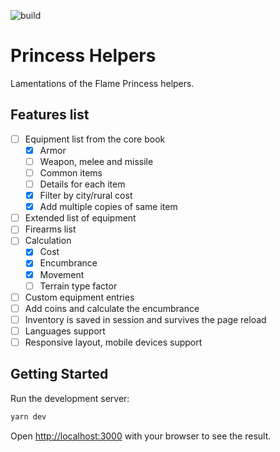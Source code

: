 ![build](https://github.com/8kto/ttrpg-lotfp-helpers/actions/workflows/main.yml/badge.svg)

# Princess Helpers

Lamentations of the Flame Princess helpers.

## Features list

- [ ] Equipment list from the core book
  - [x] Armor
  - [ ] Weapon, melee and missile
  - [ ] Common items
  - [ ] Details for each item
  - [x] Filter by city/rural cost
  - [x] Add multiple copies of same item
- [ ] Extended list of equipment
- [ ] Firearms list
- [ ] Calculation
  - [x] Cost
  - [x] Encumbrance
  - [x] Movement
  - [ ] Terrain type factor
- [ ] Custom equipment entries
- [ ] Add coins and calculate the encumbrance
- [ ] Inventory is saved in session and survives the page reload
- [ ] Languages support
- [ ] Responsive layout, mobile devices support

## Getting Started

Run the development server:

```bash
yarn dev
```

Open [http://localhost:3000](http://localhost:3000) with your browser to see the result.
